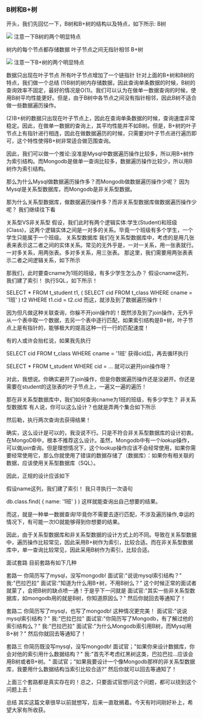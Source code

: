 ### B树和B+树
开头，我们先回忆一下，B树和B+树的结构以及特点，如下所示:
B树

![](https://img2018.cnblogs.com/blog/725429/202002/725429-20200216140425733-1009894827.jpg)
注意一下B树的两个明显特点

树内的每个节点都存储数据
叶子节点之间无指针相邻
B+树

![](https://img2018.cnblogs.com/blog/725429/202002/725429-20200216140457260-1158538025.jpg)
注意一下B+树的两个明显特点

数据只出现在叶子节点
所有叶子节点增加了一个链指针
针对上面的B+树和B树的特点，我们做一个总结
(1)B树的树内存储数据，因此查询单条数据的时候，B树的查询效率不固定，最好的情况是O(1)。我们可以认为在做单一数据查询的时候，使用B树平均性能更好。但是，由于B树中各节点之间没有指针相邻，因此B树不适合做一些数据遍历操作。

(2)B+树的数据只出现在叶子节点上，因此在查询单条数据的时候，查询速度非常稳定。因此，在做单一数据的查询上，其平均性能并不如B树。但是，B+树的叶子节点上有指针进行相连，因此在做数据遍历的时候，只需要对叶子节点进行遍历即可，这个特性使得B+树非常适合做范围查询。

因此，我们可以做一个推论:没准是Mysql中数据遍历操作比较多，所以用B+树作为索引结构。而Mongodb是做单一查询比较多，数据遍历操作比较少，所以用B树作为索引结构。

那么为什么Mysql做数据遍历操作多？而Mongodb做数据遍历操作少呢？
因为Mysql是关系型数据库，而Mongodb是非关系型数据。

那为什么关系型数据库，做数据遍历操作多？而非关系型数据库做数据遍历操作少呢？
我们继续往下看

关系型VS非关系型
假设，我们此时有两个逻辑实体:学生(Student)和班级(Class)，这两个逻辑实体之间是一对多的关系。毕竟一个班级有多个学生，一个学生只能属于一个班级。
关系型数据库
我们在关系型数据库中，考虑的是用几张表来表示这二者之间的实体关系。常见的无外乎是，一对一关系，用一张表就行。一对多关系，用两张表。多对多关系，用三张表。
那这里，我们需要用两张表表示二者之间逻辑关系，如下所示


那我们，此时要查cname为1班的班级，有多少学生怎么办？
假设cname这列，我们建了索引！
执行SQL，如下所示！

SELECT *
FROM t_student t1, (
SELECT cid
FROM t_class
WHERE cname = '1班'
) t2
WHERE t1.cid = t2.cid
而这，就涉及到了数据遍历操作！

因为但凡做这种关联查询，你躲不开join操作的！既然涉及到了join操作，无外乎从一个表中取一个数据，去另一个表中逐行匹配，如果索引结构是B+树，叶子节点上是有指针的，能够极大的提高这种一行一行的匹配速度！

有的人或许会抬杠说，如果我先执行

SELECT cid
FROM t_class
WHERE cname = '1班'
获得cid后，再去循环执行

SELECT *
FROM t_student
WHERE cid = ...
就可以避开join操作呀？

对此，我想说。你确实避开了join操作，但是你数据遍历操作还是没避开。你还是需要在student的这张表的叶子节点上，一遍又一遍的遍历！

那在非关系型数据库中，我们如何查询cname为1班的班级，有多少学生？
非关系型数据库
有人说，你可以这么设计？也就是弄两个集合如下所示


然后勒，执行两次查询去获得结果！

确实，这么设计是可以的，我没说不行。只是不符合非关系型数据库的设计初衷。在MongoDB中，根本不推荐这么设计。虽然，Mongodb中有一个𝑙𝑜𝑜𝑘𝑢𝑝操作，可以做𝑗𝑜𝑖𝑛查询。但是理想情况下，这个lookup操作应该不会经常使用，如果你需要经常使用它，那么你就使用了错误的数据存储了（数据库）：如果你有相关联的数据，应该使用关系型数据库（SQL）。

因此，正规的设计应该如下


假设name这列，我们建了索引！
我只寻执行一次语句

db.class.find( { name: '1班' } )
这样就能查询出自己想要的结果。

而这，就是一种单一数据查询!毕竟你不需要去逐行匹配，不涉及遍历操作,幸运的情况下，有可能一次IO就能够得到你想要的结果。

因此，由于关系型数据库和非关系型数据的设计方式上的不同。导致在关系型数据中，遍历操作比较常见，因此采用B+树作为索引，比较合适。而在非关系型数据库中，单一查询比较常见，因此采用B树作为索引，比较合适。

面试套路
目前套路有如下几种

套路一
你简历写了mysql，没写mongodb!
面试官:"说说mysql索引结构？"
我:"巴拉巴拉"
面试官:"知道为什么用B+树，不用B树么？"
这个时候正常的面试者就蒙了，会把B树的缺点喷一通！于是乎下一问就是
面试官:"其实一些非关系型数据库，如mongodb用的就是B树，你知道原因么？"
然后你就回去等通知了！

套路二
你简历写了mysql，也写了mongodb!
这种情况更完美！
面试官:"说说mysql索引结构？"
我:"巴拉巴拉"
面试官:"你简历写了Mongodb，有了解过他的索引结构么？"
我:"巴拉巴拉"
面试官:"为什么Mongodb索引用B树，而Mysql用B+树？"
然后你就回去等通知了！

套路三
你简历既没写mysql，没写mongodb!
面试官；"如果你来设计数据库，你会对他的索引用什么数据结构？"
我:"首先不考虑红黑树这类，巴拉巴拉...应该会用B树或者B+树。"
面试官；“如果我要设计一个像Mongodb那样的非关系型数据库，我要用什么数据结构当索引比较合适?”
然后你就可以回去等通知了！

上面三个套路都是真实存在的！总之，只要面试官想问这个问题，都可以绕到这个问题上去！

总结
其实这篇文章很早以前就想写，后来一直耽搁着。今天有时间刚好补上，希望大家有所收获。